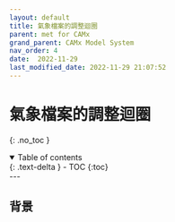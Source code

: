 ```yaml
---
layout: default
title: 氣象檔案的調整迴圈
parent: met for CAMx
grand_parent: CAMx Model System
nav_order: 4
date:  2022-11-29
last_modified_date: 2022-11-29 21:07:52
---
```


# 氣象檔案的調整迴圈
{: .no_toc }

<details open markdown="block">
  <summary>
    Table of contents
  </summary>
  {: .text-delta }
- TOC
{:toc}
</details>
---

## 背景
